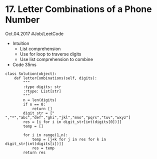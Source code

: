 # 17. Letter Combinations of a Phone Number
Oct.04.2017
#Job/LeetCode
- Intuition
	- List comprehension
	- Use for loop to traverse digits
	- Use list comprehension to combine
- Code 35ms
```
class Solution(object):
    def letterCombinations(self, digits):
        """
        :type digits: str
        :rtype: List[str]
        """
        n = len(digits)
        if n == 0:
            return []
        digit_str = [" ","*","abc","def","ghi","jkl","mno","pqrs","tuv","wxyz"]
        res = [i for i in digit_str[int(digits[0])]]
        temp = []
        
        for i in range(1,n):
            temp = [j+k for j in res for k in digit_str[int(digits[i])]]
            res = temp
        return res
```